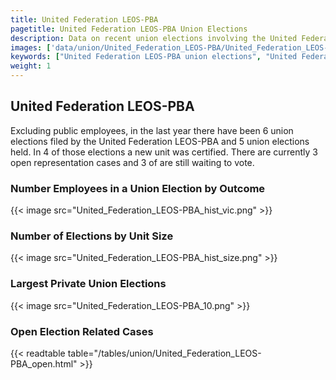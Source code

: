 ```yaml
---
title: United Federation LEOS-PBA
pagetitle: United Federation LEOS-PBA Union Elections
description: Data on recent union elections involving the United Federation LEOS-PBA.
images: ['data/union/United_Federation_LEOS-PBA/United_Federation_LEOS-PBA_hist_vic.png', 'data/union/United_Federation_LEOS-PBA/United_Federation_LEOS-PBA_hist_size.png', 'data/union/United_Federation_LEOS-PBA/United_Federation_LEOS-PBA_10.png']
keywords: ["United Federation LEOS-PBA union elections", "United Federation LEOS-PBA unions","Union elections"]
weight: 1
---
```

##  United Federation LEOS-PBA

Excluding public employees, in the last year there have been 6 union elections filed by the United Federation LEOS-PBA and 5 union elections held. In 4 of those elections a new unit was certified. There are currently 3 open representation cases and 3 of are still waiting to vote.

### Number Employees in a Union Election by Outcome
{{< image src="United_Federation_LEOS-PBA_hist_vic.png" >}}

### Number of Elections by Unit Size
{{< image src="United_Federation_LEOS-PBA_hist_size.png" >}}

### Largest Private Union Elections
{{< image src="United_Federation_LEOS-PBA_10.png" >}}

### Open Election Related Cases
{{< readtable table="/tables/union/United_Federation_LEOS-PBA_open.html" >}}

